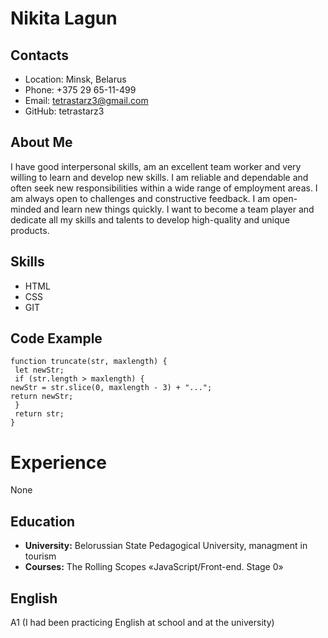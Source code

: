 # Nikita Lagun
 ## Contacts
 * Location: Minsk, Belarus
 * Phone: +375 29 65-11-499
 * Email: tetrastarz3@gmail.com
 * GitHub: tetrastarz3
 ## About Me
 I have good interpersonal skills, am an excellent team worker and very willing to learn and develop new skills. I am reliable and dependable and often seek new responsibilities within   a wide range of employment areas. I am always open to challenges and constructive feedback. I am open-minded and learn new things quickly. I want to become a team player and dedicate   all my skills and talents to develop high-quality and unique products.
  ## Skills
 * HTML
 * CSS
 * GIT
 ## Code Example
 ```
 function truncate(str, maxlength) {
  let newStr;
  if (str.length > maxlength) {
 newStr = str.slice(0, maxlength - 3) + "...";
 return newStr;
  }
  return str;
 }
 ```
  # Experience
 None
  ## Education
 * **University:** Belorussian State Pedagogical University, managment in tourism
 * **Courses:** The Rolling Scopes «JavaScript/Front-end. Stage 0»
  ## English
 A1 (I had been practicing English at school and at the university)